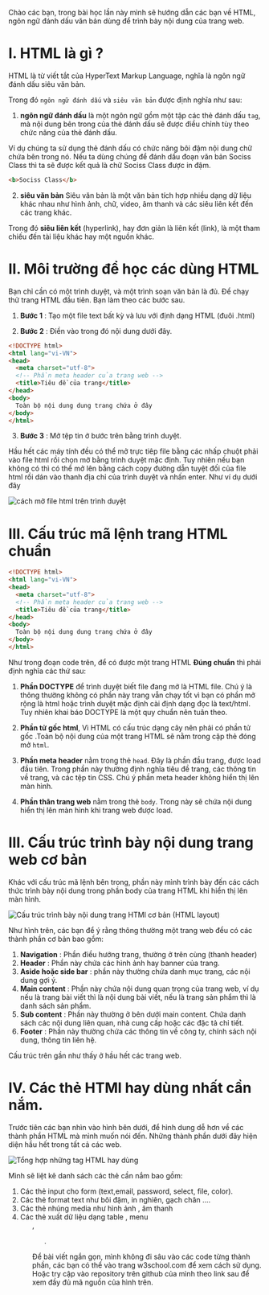 Chào các bạn, trong bài học lần này mình sẽ hướng dẫn các bạn về HTML, ngôn ngữ đánh dấu văn bản dùng để trình bày nội dung của trang web.


# I. HTML là gì ?

HTML là từ viết tắt của HyperText Markup Language, nghĩa là ngôn ngữ đánh dấu siêu văn bản.

Trong đó `ngôn ngữ đánh dấu` và `siêu văn bản` được định nghĩa như sau:

1) **ngôn ngữ đánh dấu** là một ngôn ngữ gồm một tập các thẻ đánh dấu `tag`, mà nội dung bên trong của thẻ đánh dấu sẽ được điều chỉnh tùy theo chức năng của thẻ đánh dấu.


Ví dụ chúng ta sử dụng thẻ đánh dấu <b></b> có chức năng bôi đậm nội dung chữ chứa bên trong nó. Nếu ta dùng chúng để đánh dấu đoạn văn bản Sociss Class thì ta sẽ được kết quả là chữ Sociss Class được in đậm.

```html
<b>Sociss Class</b>
```

2) **siêu văn bản** Siêu văn bản là một văn bản tích hợp nhiều dạng dữ liệu khác nhau như hình ảnh, chữ, video, âm thanh và các siêu liên kết đến các trang khác.

Trong đó **siêu liên kết** (hyperlink), hay đơn giản là liên kết (link), là một tham chiếu đến tài liệu khác hay một nguồn khác.


# II. Môi trường để học các dùng HTML

Bạn chỉ cần có một trình duyệt, và một trình soạn văn bản là đủ.  Để chạy thử trang HTML đầu tiên. Bạn làm theo các bước sau.


1) **Bước 1** : Tạo một file text bất kỳ và lưu với định dạng HTML (đuôi .html)

2) **Bước 2** : Điền vào trong đó nội dung dưới đây.

```html
<!DOCTYPE html>
<html lang="vi-VN">
<head>
  <meta charset="utf-8">
  <!-- Phần meta header của trang web -->
  <title>Tiêu đề của trang</title>
</head>
<body>
  Toàn bộ nội dung dung trang chứa ở đây
</body>
</html>
```

3) **Bước 3** : Mở tệp tin ở bước trên bằng trình duyệt.

Hầu hết các máy tính đều có thể mở trực tiêp file bằng các nhấp chuột phải vào file html rồi chọn mở bằng trình duyệt mặc định. Tuy nhiên nếu bạn không có thì có thể mở lên bằng cách copy đường dẫn tuyệt đối của file html rồi dán vào thanh địa chỉ của trình duyệt và nhấn enter. Như ví dụ dưới đây

![cách mở file html trên trình duyệt](./images/open-html-file-on-browser.gif)


# III. Cấu trúc mã lệnh trang HTML chuẩn

```html
<!DOCTYPE html>
<html lang="vi-VN">
<head>
  <meta charset="utf-8">
  <!-- Phần meta header của trang web -->
  <title>Tiêu đề của trang</title>
</head>
<body>
  Toàn bộ nội dung dung trang chứa ở đây
</body>
</html>
```

Như trong đoạn code trên, để có được một trang HTML **Đúng chuẩn** thì phải định nghĩa các thứ sau:

1) **Phần DOCTYPE** để trình duyệt biết file đang mở là HTML file. Chú ý là thông thường không có phần này trang vẫn chạy tốt vì bạn có phần mở rộng là html hoặc trình duyệt mặc định cài định dạng đọc là text/html. Tuy nhiên khai báo DOCTYPE là một quy chuẩn nên tuân theo.

2) **Phần tử gốc html**, Vì HTML có cấu trúc dạng cây nên phải có phần tử  gốc .Toàn bộ nội dung của một trang HTML sẽ nằm trong cặp thẻ đóng mở `html`.

3) **Phần meta header** nằm trong thẻ `head`. Đây là phần đầu trang, được load đầu tiên. Trong phần này thường định nghĩa tiêu đề trang, các thông tin về trang, và các tệp tin CSS. Chú ý phần meta header không hiển thị lên màn hình.

4) **Phần thân trang web** nằm trong thẻ `body`. Trong này sẽ chứa nội dung hiển thị lên màn hình khi trang web được load.


# III. Cấu trúc trình bày nội dung trang web cơ bản

Khác với cấu trúc mã lệnh bên trong, phần này mình trình bày đến các cách thức trình bày nội dung trong phần body của trang HTML khi hiển thị lên màn hình.

![Cấu trúc trình bày nội dung trang HTMl cơ bản (HTML layout)](./images/html-bacis-layout.jpg)

Như hình trên, các bạn để ý rằng thông thường một trang web đều có các thành phần cơ bản bao gồm:

1) **Navigation** : Phần điều hướng trang, thường ở trên cùng (thanh header)
2) **Header** : Phần này chứa các hình ảnh hay banner của trang.
3) **Aside hoặc side bar**  : phần này thường chứa danh mục trang, các nội dung gợi ý.
4) **Main content** : Phần này chứa nội dung quan trọng của trang web, ví dụ nếu là trang bài viết thì là nội dung bài viết, nếu là trang sản phẩm thì là danh sách sản phẩm.
5) **Sub content** : Phần này thường ở bên dưới main content. Chứa danh sách các nội dung liên quan, nhà cung cấp hoặc các đặc tả chỉ tiết.
6) **Footer** : Phần này thường chứa các thông tin về  công ty, chính sách nội dung, thông tin liên hệ.


Cấu trúc trên gần như thấy ở hầu hết các trang web.

# IV. Các thẻ HTMl hay dùng nhất cần nắm.

Trước tiên các bạn nhìn vào hình bên dưới, để hình dung dễ hơn về các thành phần HTML mà mình muốn nói đến. Những thành phần dưới đây hiện diện hầu hết trong tất cả các web.


![Tổng hợp những tag HTML hay dùng](./images/full-html-features.png)

Mình sẽ liệt kê danh sách các thẻ cần nắm bao gồm:

1) Các thẻ input cho form (text,email, password, select, file, color).
2) Các thẻ format text như bôi đậm, in nghiên, gạch chân ....
3) Các thẻ nhúng media như hình ảnh <img>, âm thanh <audio>, video, iframe.
4) Các thẻ xuất dữ liệu dạng table <table>, menu <ul>,<ol>.


Để bài viết ngắn gọn, mình không đi sâu vào các code từng thành phần, các bạn có thể vào trang w3school.com để xem cách sử dụng. Hoặc try cập vào repository trên github của mình theo link sau để xem đầy đủ mã nguồn của hình trên.
